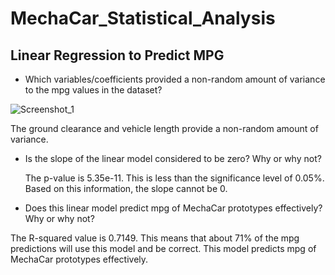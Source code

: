 # MechaCar_Statistical_Analysis

## Linear Regression to Predict MPG
- Which variables/coefficients provided a non-random amount of variance to the mpg values in the dataset?
  
![Screenshot_1](https://user-images.githubusercontent.com/80054925/123557505-be03a000-d756-11eb-800a-0313fb3f96bd.png)

  The ground clearance and vehicle length provide a non-random amount of variance. 

- Is the slope of the linear model considered to be zero? Why or why not?

  The p-value is 5.35e-11. This is less than the significance level of 0.05%. Based on this information, the slope cannot be 0. 

- Does this linear model predict mpg of MechaCar prototypes effectively? Why or why not?

The R-squared value is 0.7149. This means that about 71% of the mpg predictions will use this model and be correct. This model predicts mpg of MechaCar prototypes effectively.
